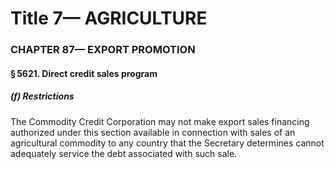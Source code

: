 
# Title 7— AGRICULTURE
### CHAPTER 87— EXPORT PROMOTION
#### § 5621. Direct credit sales program
##### (f) Restrictions

The Commodity Credit Corporation may not make export sales financing authorized under this section available in connection with sales of an agricultural commodity to any country that the Secretary determines cannot adequately service the debt associated with such sale.
